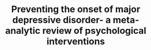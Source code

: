 --- 
abstract: '' 
authors: 
 - K van Zoonen
 -  C Buntrock
 -  admin
 -  F Smit
 -  CF Reynolds III
 -  ...
doi: '' 
featured: false 
publication: '*International journal of epidemiology*, 25' 
publication_short: '' 
publishDate: '2014-01-01' 
title: 'Preventing the onset of major depressive disorder- a meta-analytic review of psychological interventions' 
url_code: '' 
url_dataset: '' 
url_pdf: '' 
url_poster: '' 
url_project: '' 
url_slides: '' 
url_source: '' 
url_video: '' 
---